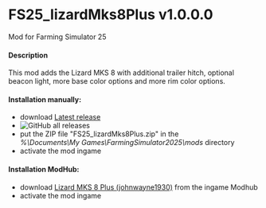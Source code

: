 # FS25_lizardMks8Plus v1.0.0.0
Mod for Farming Simulator 25 

#### Description
This mod adds the Lizard MKS 8 with additional trailer hitch, optional beacon light, more base color options and more rim color options.

#### Installation manually:
* download [Latest release](https://github.com/johnwayne1930/FS25_lizardMks8Plus/releases/latest)
* ![GitHub all releases](https://img.shields.io/github/downloads/johnwayne1930/FS25_lizardMks8Plus/total?label=Downloads&style=plastic) 
* put the ZIP file "FS25_lizardMks8Plus.zip" in the  
_%\Documents\My Games\FarmingSimulator2025\mods_ directory
* activate the mod ingame

#### Installation ModHub:
* download [Lizard MKS 8 Plus (johnwayne1930)](https://www.farming-simulator.com/mod.php?mod_id=305635) from the ingame Modhub
* activate the mod ingame
